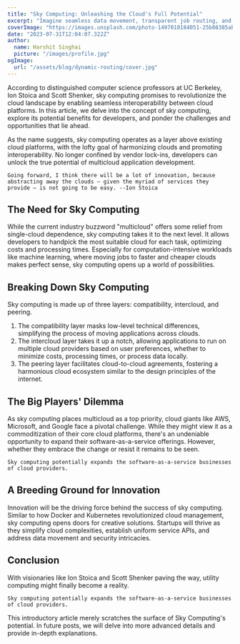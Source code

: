 ```yaml
---
title: "Sky Computing: Unleashing the Cloud's Full Potential"
excerpt: "Imagine seamless data movement, transparent job routing, and an interconnected cloud ecosystem.   "
coverImage: "https://images.unsplash.com/photo-1497010184051-25b08385ab1d?ixlib=rb-4.0.3&ixid=M3wxMjA3fDB8MHxwaG90by1wYWdlfHx8fGVufDB8fHx8fA%3D%3D&auto=format&fit=crop&w=1170&q=80"
date: "2023-07-31T12:04:07.322Z"
author:
  name: Harshit Singhai
  picture: "/images/profile.jpg"
ogImage:
  url: "/assets/blog/dynamic-routing/cover.jpg"
---
```


According to distinguished computer science professors at UC Berkeley, Ion Stoica and Scott Shenker, sky computing promises to revolutionize the cloud landscape by enabling seamless interoperability between cloud platforms. In this article, we delve into the concept of sky computing, explore its potential benefits for developers, and ponder the challenges and opportunities that lie ahead.

As the name suggests, sky computing operates as a layer above existing cloud platforms, with the lofty goal of harmonizing clouds and promoting interoperability. No longer confined by vendor lock-ins, developers can unlock the true potential of multicloud application development.

`Going forward, I think there will be a lot of innovation, because abstracting away the clouds — given the myriad of services they provide — is not going to be easy. --Ion Stoica`

## The Need for Sky Computing

While the current industry buzzword "multicloud" offers some relief from single-cloud dependence, sky computing takes it to the next level. It allows developers to handpick the most suitable cloud for each task, optimizing costs and processing times. Especially for computation-intensive workloads like machine learning, where moving jobs to faster and cheaper clouds makes perfect sense, sky computing opens up a world of possibilities.

## Breaking Down Sky Computing

Sky computing is made up of three layers: compatibility, intercloud, and peering.

1. The compatibility layer masks low-level technical differences, simplifying the process of moving applications across clouds.
2. The intercloud layer takes it up a notch, allowing applications to run on multiple cloud providers based on user preferences, whether to minimize costs, processing times, or process data locally.
3. The peering layer facilitates cloud-to-cloud agreements, fostering a harmonious cloud ecosystem similar to the design principles of the internet.

## The Big Players' Dilemma

As sky computing places multicloud as a top priority, cloud giants like AWS, Microsoft, and Google face a pivotal challenge. While they might view it as a commoditization of their core cloud platforms, there's an undeniable opportunity to expand their software-as-a-service offerings. However, whether they embrace the change or resist it remains to be seen.

`Sky computing potentially expands the software-as-a-service businesses of cloud providers.`

## A Breeding Ground for Innovation

Innovation will be the driving force behind the success of sky computing. Similar to how Docker and Kubernetes revolutionized cloud management, sky computing opens doors for creative solutions. Startups will thrive as they simplify cloud complexities, establish uniform service APIs, and address data movement and security intricacies.

## Conclusion

With visionaries like Ion Stoica and Scott Shenker paving the way, utility computing might finally become a reality.

`Sky computing potentially expands the software-as-a-service businesses of cloud providers.`

This introductory article merely scratches the surface of Sky Computing's potential. In future posts, we will delve into more advanced details and provide in-depth explanations.
